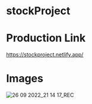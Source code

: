 # stockProject

# Production Link

https://stockproject.netlify.app/

# Images

![26 09 2022_21 14 17_REC](https://user-images.githubusercontent.com/109431823/192321613-8ec55472-625f-40e2-b34f-3ec401a0136f.png)
